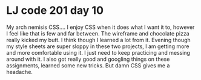 # LJ code 201 day 10
My arch nemisis CSS.... I enjoy CSS when it does what I want it to, however I feel like that is few and far between. The wireframe and chocolate pizza really kicked my butt. I think though I learned a lot from it. Evening though my style sheets are super sloppy in these two projects, I am getting more and more comfortable using it. I just need to keep practicing and messing around with it. I also got really good and googling things on these assignments, learned some new tricks. But damn CSS gives me a headache.
